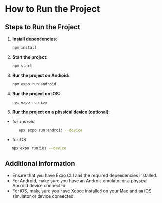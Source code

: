 # How to Run the Project

## Steps to Run the Project

1. **Install dependencies**:
   ```bash
   npm install

2. **Start the project**: 
   ```bash
   npm start

3. **Run the project on Android:**:
   ```bash
   npx expo run:android

4. **Run the project on iOS:**:
   ```bash
   npx expo run:ios

5. **Run the project on  a physical device (optional)**:
  - for android
    ```bash
       npx expo run:android --device
 - for iOS
  ```bash
     npx expo run:ios --device
   ```

## Additional Information

- Ensure that you have Expo CLI and the required dependencies installed.
- For Android, make sure you have an Android emulator or a physical Android device connected.
- For iOS, make sure you have Xcode installed on your Mac and an iOS simulator or device connected.







